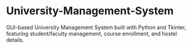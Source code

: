 # University-Management-System
GUI-based University Management System built with Python and Tkinter, featuring student/faculty management, course enrollment, and hostel details.
